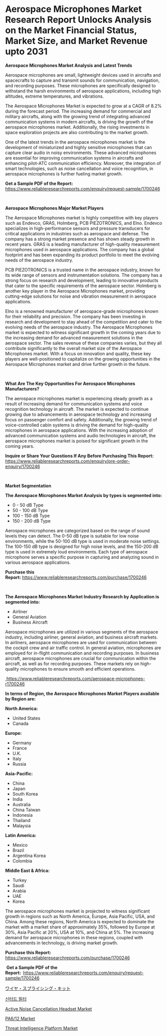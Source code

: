 <p><h1>Aerospace Microphones Market Research Report Unlocks Analysis on the Market Financial Status, Market Size, and Market Revenue upto 2031</h1></p><p><strong>Aerospace Microphones Market Analysis and Latest Trends</strong></p>
<p><p>Aerospace microphones are small, lightweight devices used in aircrafts and spacecrafts to capture and transmit sounds for communication, navigation, and recording purposes. These microphones are specifically designed to withstand the harsh environments of aerospace applications, including high altitudes, extreme temperatures, and vibrations.</p><p>The Aerospace Microphones Market is expected to grow at a CAGR of 8.2% during the forecast period. The increasing demand for commercial and military aircrafts, along with the growing trend of integrating advanced communication systems in modern aircrafts, is driving the growth of the aerospace microphones market. Additionally, the rising investments in space exploration projects are also contributing to the market growth.</p><p>One of the latest trends in the aerospace microphones market is the development of miniaturized and highly sensitive microphones that can capture clear audio in noisy environments. These advanced microphones are essential for improving communication systems in aircrafts and enhancing pilot-ATC communication efficiency. Moreover, the integration of smart technologies, such as noise cancellation and voice recognition, in aerospace microphones is further fueling market growth.</p></p>
<p><strong>Get a Sample PDF of the Report:&nbsp;</strong> <a href="https://www.reliableresearchreports.com/enquiry/request-sample/1700246">https://www.reliableresearchreports.com/enquiry/request-sample/1700246</a></p>
<p>&nbsp;</p>
<p><strong>Aerospace Microphones Major Market Players</strong></p>
<p><p>The Aerospace Microphones market is highly competitive with key players such as Endevco, GRAS, Holmberg, PCB PIEZOTRONICS, and Elno. Endevco specializes in high-performance sensors and pressure transducers for critical applications in industries such as aerospace and defense. The company has a strong market presence and has shown steady growth in recent years. GRAS is a leading manufacturer of high-quality measurement microphones used in aerospace applications. The company has a global footprint and has been expanding its product portfolio to meet the evolving needs of the aerospace industry.</p><p>PCB PIEZOTRONICS is a trusted name in the aerospace industry, known for its wide range of sensors and instrumentation solutions. The company has a strong focus on research and development, leading to innovative products that cater to the specific requirements of the aerospace sector. Holmberg is another key player in the Aerospace Microphones market, providing cutting-edge solutions for noise and vibration measurement in aerospace applications. </p><p>Elno is a renowned manufacturer of aerospace-grade microphones known for their reliability and precision. The company has been investing in research and development to stay ahead of the competition and cater to the evolving needs of the aerospace industry. The Aerospace Microphones market is expected to witness significant growth in the coming years due to the increasing demand for advanced measurement solutions in the aerospace sector. The sales revenue of these companies varies, but they all contribute significantly to the overall market size of the Aerospace Microphones market. With a focus on innovation and quality, these key players are well-positioned to capitalize on the growing opportunities in the Aerospace Microphones market and drive further growth in the future.</p></p>
<p>&nbsp;</p>
<p><strong>What Are The Key Opportunities For Aerospace Microphones Manufacturers?</strong></p>
<p><p>The aerospace microphones market is experiencing steady growth as a result of increasing demand for communication systems and voice recognition technology in aircraft. The market is expected to continue growing due to advancements in aerospace technology and increasing focus on passenger comfort and safety. Additionally, the growing trend of voice-controlled cabin systems is driving the demand for high-quality microphones in aerospace applications. With the increasing adoption of advanced communication systems and audio technologies in aircraft, the aerospace microphones market is poised for significant growth in the coming years.</p></p>
<p><strong>Inquire or Share Your Questions If Any Before Purchasing This Report:</strong> <a href="https://www.reliableresearchreports.com/enquiry/pre-order-enquiry/1700246">https://www.reliableresearchreports.com/enquiry/pre-order-enquiry/1700246</a></p>
<p>&nbsp;</p>
<p><strong>Market Segmentation</strong></p>
<p><strong>The Aerospace Microphones Market Analysis by types is segmented into:</strong></p>
<p><ul><li>0 - 50 dB Type</li><li>50 - 100 dB Type</li><li>100 - 150 dB Type</li><li>150 - 200 dB Type</li></ul></p>
<p><p>Aerospace microphones are categorized based on the range of sound levels they can detect. The 0-50 dB type is suitable for low noise environments, while the 50-100 dB type is used in moderate noise settings. The 100-150 dB type is designed for high noise levels, and the 150-200 dB type is used in extremely loud environments. Each type of aerospace microphone serves a specific purpose in capturing and analyzing sound in various aerospace applications.</p></p>
<p><strong>Purchase this Report:&nbsp;</strong><a href="https://www.reliableresearchreports.com/purchase/1700246">https://www.reliableresearchreports.com/purchase/1700246</a></p>
<p>&nbsp;</p>
<p><strong>The Aerospace Microphones Market Industry Research by Application is segmented into:</strong></p>
<p><ul><li>Airliner</li><li>General Aviation</li><li>Business Aircraft</li></ul></p>
<p><p>Aerospace microphones are utilized in various segments of the aerospace industry, including airliner, general aviation, and business aircraft markets. In airliners, aerospace microphones are used for communication between the cockpit crew and air traffic control. In general aviation, microphones are employed for in-flight communication and recording purposes. In business aircraft, aerospace microphones are crucial for communication within the aircraft, as well as for recording purposes. These markets rely on high-quality microphones to ensure smooth and efficient operations.</p></p>
<p><a href="https://www.reliableresearchreports.com/aerospace-microphones-r1700246">&nbsp;https://www.reliableresearchreports.com/aerospace-microphones-r1700246</a></p>
<p><strong>In terms of Region, the Aerospace Microphones Market Players available by Region are:</strong></p>
<p>
    <p> <strong> North America: </strong>
        <ul>
            <li>United States</li>
            <li>Canada</li>
        </ul>
        </p> 
    <p> <strong> Europe: </strong>
        <ul>
            <li>Germany</li>
            <li>France</li>
            <li>U.K.</li>
            <li>Italy</li>
            <li>Russia</li>
        </ul>
        </p> 
    <p> <strong> Asia-Pacific: </strong>
        <ul>
            <li>China</li>
            <li>Japan</li>
            <li>South Korea</li>
            <li>India</li>
            <li>Australia</li>
            <li>China Taiwan</li>
            <li>Indonesia</li>
            <li>Thailand</li>
            <li>Malaysia</li>
        </ul>
        </p> 
    <p> <strong> Latin America: </strong>
        <ul>
            <li>Mexico</li>
            <li>Brazil</li>
            <li>Argentina Korea</li>
            <li>Colombia</li>
        </ul>
        </p> 
    <p> <strong> Middle East & Africa: </strong>
        <ul>
            <li>Turkey</li>
            <li>Saudi</li>
            <li>Arabia</li>
            <li>UAE</li>
            <li>Korea</li>
        </ul>
    </p>
    </p>
<p><p>The aerospace microphones market is projected to witness significant growth in regions such as North America, Europe, Asia Pacific, USA, and China. Among these regions, North America is expected to dominate the market with a market share of approximately 35%, followed by Europe at 30%, Asia Pacific at 20%, USA at 10%, and China at 5%. The increasing demand for aerospace microphones in these regions, coupled with advancements in technology, is driving market growth.</p></p>
<p><strong>Purchase this Report: </strong><a href="https://www.reliableresearchreports.com/purchase/1700246">https://www.reliableresearchreports.com/purchase/1700246</a></p>
<p>&nbsp;<strong>Get a Sample PDF of the Report:&nbsp;&nbsp;</strong><a href="https://www.reliableresearchreports.com/enquiry/request-sample/1700246">https://www.reliableresearchreports.com/enquiry/request-sample/1700246</a></p>
<p><strong></strong></p>
<p><p><a href="https://github.com/LeanneBruen2023/Market-Research-Report-List-1/blob/main/591688266010.md">ワイヤ・スプライシング・キット</a></p><p><a href="https://github.com/iansanftyord09878/Market-Research-Report-List-1/blob/main/408837964682.md">신터드 필터</a></p><p><a href="https://issuu.com/reportprime-2/docs/active-noise-cancellation-headset-market-size-2030">Active Noise Cancellation Headset Market</a></p><p><a href="https://github.com/RickHolmes3/Market-Research-Report-List-4/blob/main/pa612-market.md">PA6/12 Market</a></p><p><a href="https://www.linkedin.com/pulse/threat-intelligence-platform-market-insights-cagr-trends-g8rbc">Threat Intelligence Platform Market</a></p></p>